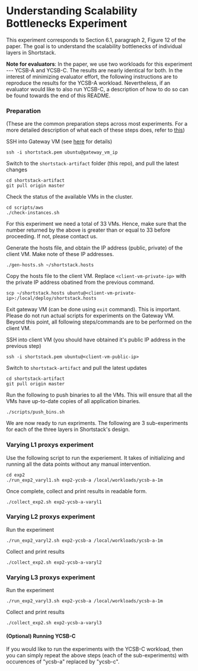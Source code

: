 # Understanding Scalability Bottlenecks Experiment

This experiment corresponds to Section 6.1, paragraph 2, Figure 12 of the paper. The goal is to understand the scalability bottlenecks of individual layers in Shortstack.

**Note for evaluators**: In the paper, we use two workloads for this experiment --- YCSB-A and YCSB-C. The results are nearly identical for both. In the interest of minimizing evaluator effort, the following instructions are to reproduce the results for the YCSB-A workload. Nevertheless, if an evaluator would like to also run YCSB-C, a description of how to do so can be found towards the end of this README.

### Preparation

(These are the common preparation steps across most experiments. For a more detailed description of what each of these steps does, refer to [this](../hello_world/README.md))

SSH into Gateway VM (see [here](../docs/aws_info.md) for details)

```
ssh -i shortstack.pem ubuntu@gateway_vm_ip
```

Switch to the `shortstack-artifact` folder (this repo), and pull the latest changes

```
cd shortstack-artifact
git pull origin master
```

Check the status of the available VMs in the cluster. 

```
cd scripts/aws
./check-instances.sh
```

For this experiment we need a total of 33 VMs. Hence, make sure that the number returned by the above is greater than or equal to 33 before proceeding. If not, please contact us.

Generate the hosts file, and obtain the IP address (public, private) of the client VM.  Make note of these IP addresses.  

```
./gen-hosts.sh ~/shortstack.hosts
```

Copy the hosts file to the client VM. Replace `<client-vm-private-ip>` with the private IP address obatined from the previous command.

```
scp ~/shortstack.hosts ubuntu@<client-vm-private-ip>:/local/deploy/shortstack.hosts
```

Exit gateway VM (can be done using `exit` command). This is important. Please do not run actual scripts for experiments on the Gateway VM. Beyond this point, all following steps/commands are to be performed on the client VM.

SSH into client VM (you should have obtained it's public IP address in the previous step)
  
```
ssh -i shortstack.pem ubuntu@<client-vm-public-ip>
```

Switch to `shortstack-artifact` and pull the latest updates

```
cd shortstack-artifact
git pull origin master
```

Run the following to push binaries to all the VMs. This will ensure that all the VMs have up-to-date copies of all application binaries. 

```
./scripts/push_bins.sh
```

We are now ready to run expriments. The following are 3 sub-experiments for each of the three layers in Shortstack's design. 

### Varying L1 proxys experiment

Use the following script to run the experiement. It takes of initializing and running all the data points without any manual intervention.
```
cd exp2
./run_exp2_varyl1.sh exp2-ycsb-a /local/workloads/ycsb-a-1m
```

Once complete, collect and print results in readable form.

```
./collect_exp2.sh exp2-ycsb-a-varyl1
```

### Varying L2 proxys experiment

Run the experiment

```
./run_exp2_varyl2.sh exp2-ycsb-a /local/workloads/ycsb-a-1m
```

Collect and print results

```
./collect_exp2.sh exp2-ycsb-a-varyl2
```

### Varying L3 proxys experiment

Run the experiment

```
./run_exp2_varyl3.sh exp2-ycsb-a /local/workloads/ycsb-a-1m
```

Collect and print results

```
./collect_exp2.sh exp2-ycsb-a-varyl3
```

#### (Optional) Running YCSB-C
If you would like to run the experiments with the YCSB-C workload, then you can simply repeat the above steps (each of the sub-experiments) with occurences of "ycsb-a" replaced by "ycsb-c".


